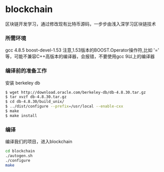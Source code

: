 # blockchain
区块链开发学习，通过修改现有比特币源码，一步步由浅入深学习区块链技术

### 所需环境
gcc 4.8.5
boost-devel-1.53
注意,1.53版本的BOOST.Operator操作符,比如 '=' 等，可能不兼容C++高版本的编译器，会报错，不要使用gcc 9以上的编译器

### 编译前的准备工作
安装 berkeley db
```sh
$ wget http://download.oracle.com/berkeley-db/db-4.8.30.tar.gz
$ tar xvzf db-4.8.30.tar.gz
$ cd db-4.8.30/build_unix/
$ ../dist/configure --prefix=/usr/local --enable-cxx
$ make
$ make install
```

### 编译
编译我们的项目，进入blockchain
```sh
cd blockchain
./autogen.sh
./configure
make
```



